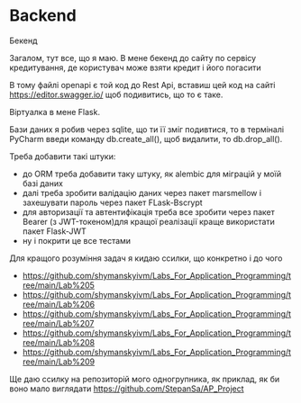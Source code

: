 # Backend
Бекенд

Загалом, тут все, що я маю. В мене бекенд до сайту по сервісу кредитування, де користувач може взяти кредит і його погасити

В тому файлі openapi є той код до Rest Api, вставиш цей код на сайті https://editor.swagger.io/ щоб подивитись, що то є таке.

Віртуалка в мене Flask.

Бази даних я робив через sqlite, що ти її зміг подивтися, то в терміналі PyCharm введи команду db.create_all(), щоб видалити, то  db.drop_all().

Треба добавити такі штуки:
- до ORM треба добавити таку штуку, як alembic для міграцій у моїй базі даних
- далі треба зробити валідацію даних через пакет marsmellow і захешувати пароль через пакет  FLask-Bscrypt
- для авторизації та автентифікація треба все зробити через пакет Bearer (з JWT-токеном)для кращої реалізації краще використати пакет Flask-JWT
- ну і покрити це все тестами

Для кращого розуміння задач я кидаю ссилки, що конкретно і до чого
- https://github.com/shymanskyivm/Labs_For_Application_Programming/tree/main/Lab%205
- https://github.com/shymanskyivm/Labs_For_Application_Programming/tree/main/Lab%206 
- https://github.com/shymanskyivm/Labs_For_Application_Programming/tree/main/Lab%207 
- https://github.com/shymanskyivm/Labs_For_Application_Programming/tree/main/Lab%208 
- https://github.com/shymanskyivm/Labs_For_Application_Programming/tree/main/Lab%209

Ще даю ссилку на репозиторій мого одногрупника, як приклад, як би воно мало виглядати
https://github.com/StepanSa/AP_Project
